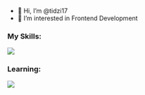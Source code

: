 - 👋 Hi, I’m @tidzi17
- 👀 I’m interested in Frontend Development

<h3>My Skills:</h3>
<p align="">
  <a href="https://skillicons.dev">
    <img src="https://skillicons.dev/icons?i=html,css,sass,tailwind,js,react,figma" />
  </a>
</p>

<h3>Learning:</h3>
<p align="">
  <a href="https://skillicons.dev">
    <img src="https://skillicons.dev/icons?i=php, sql" />
  </a>
</p>
<!---
tidzi17/tidzi17 is a ✨ special ✨ repository because its `README.md` (this file) appears on your GitHub profile.
You can click the Preview link to take a look at your changes.
--->
